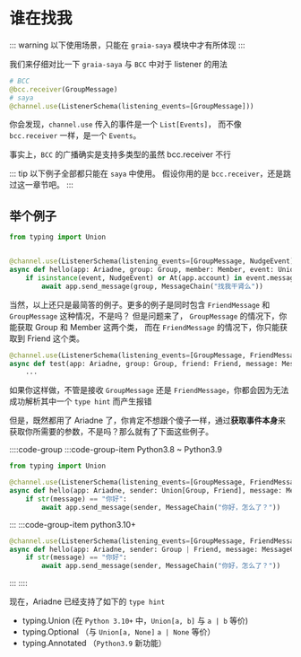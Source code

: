 # 谁在找我

::: warning
以下使用场景，只能在 `graia-saya` 模块中才有所体现
:::

我们来仔细对比一下 `graia-saya` 与 `BCC` 中对于 listener 的用法

```python
# BCC
@bcc.receiver(GroupMessage)
# saya
@channel.use(ListenerSchema(listening_events=[GroupMessage]))
```

你会发现，`channel.use` 传入的事件是一个 `List[Events]`，
而不像 `bcc.receiver` 一样，是一个 `Events`。

事实上，`BCC` 的广播确实是支持多类型的<curtain>虽然 bcc.receiver 不行</curtain>

::: tip
以下例子全部都只能在 `saya` 中使用。
假设你用的是 `bcc.receiver`，还是跳过这一章节吧。
:::

## 举个例子

```python
from typing import Union


@channel.use(ListenerSchema(listening_events=[GroupMessage, NudgeEvent]))
async def hello(app: Ariadne, group: Group, member: Member, event: Union[GroupMessage, NudgeEvent]):
    if isinstance(event, NudgeEvent) or At(app.account) in event.message:
        await app.send_message(group, MessageChain("找我干肾么"))
```

当然，以上还只是最简答的例子。更多的例子是同时包含 `FriendMessage` 和 `GroupMessage` 这种情况，不是吗？
但是问题来了， `GroupMessage` 的情况下，你能获取 Group 和 Member 这两个类，
而在 `FriendMessage` 的情况下，你只能获取到 Friend 这个类。

```python
@channel.use(ListenerSchema(listening_events=[GroupMessage, FriendMessage]))
async def test(app: Ariadne, group: Group, friend: Friend, message: MessageChain):
    ...
```

如果你这样做，不管是接收 `GroupMessage` 还是 `FriendMessage`，你都会因为无法成功解析其中一个 `type hint` 而产生报错

但是，既然都用了 Ariadne 了，你肯定不想跟个傻子一样，通过**获取事件本身**来获取你所需要的参数，不是吗？那么就有了下面这些例子。

::::code-group
:::code-group-item Python3.8 ~ Python3.9

```python
from typing import Union

@channel.use(ListenerSchema(listening_events=[GroupMessage, FriendMessage]))
async def hello(app: Ariadne, sender: Union[Group, Friend], message: MessageChain):
    if str(message) == "你好":
        await app.send_message(sender, MessageChain("你好，怎么了？"))
```

:::
:::code-group-item python3.10+

```python
@channel.use(ListenerSchema(listening_events=[GroupMessage, FriendMessage]))
async def hello(app: Ariadne, sender: Group | Friend, message: MessageChain):
    if str(message) == "你好":
        await app.send_message(sender, MessageChain("你好，怎么了？"))
```

:::
::::

现在，Ariadne 已经支持了如下的 `type hint`

- typing.Union (在 `Python 3.10+` 中，`Union[a, b]` 与 `a | b` 等价)
- typing.Optional （与 `Union[a, None]` `a | None` 等价）
- typing.Annotated （`Python3.9` 新功能）

<loading />
